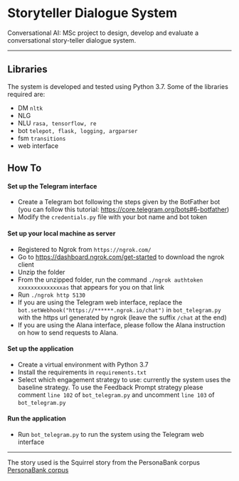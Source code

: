 # Storyteller Dialogue System

Conversational AI: MSc project to design, develop and evaluate a conversational story-teller dialogue system.

***

## Libraries
The system is developed and tested using Python 3.7. Some of the libraries required are:
- DM `nltk`
- NLG
- NLU `rasa, tensorflow, re`
- bot `telepot, flask, logging, argparser`
- fsm `transitions`
- web interface

## How To

#### Set up the Telegram interface
- Create a Telegram bot following the steps given by the BotFather bot (you can follow this tutorial: https://core.telegram.org/bots#6-botfather) 
- Modify the `credentials.py` file with your bot name and bot token
#### Set up your local machine as server
- Registered to Ngrok from `https://ngrok.com/`
- Go to https://dashboard.ngrok.com/get-started to download the ngrok client
- Unzip the folder
- From the unzipped folder, run the command `./ngrok authtoken xxxxxxxxxxxxxxas` that appears for you on that link
- Run `./ngrok http 5130`
- If you are using the Telegram web interface, replace the `bot.setWebhook("https://******.ngrok.io/chat")` in `bot_telegram.py` with the https url generated by ngrok (leave the suffix `/chat` at the end)
- If you are using the Alana interface, please follow the Alana instruction on how to send requests to Alana.
#### Set up the application
- Create a virtual environment with Python 3.7
- Install the requirements in `requirements.txt`
- Select which engagement strategy to use: currently the system uses the baseline strategy. To use the Feedback Prompt strategy please comment `line 102` of `bot_telegram.py` and uncomment `line 103` of `bot_telegram.py`
#### Run the application
- Run `bot_telegram.py` to run the system using the Telegram web interface

---

The story used is the Squirrel story from the PersonaBank corpus [PersonaBank corpus](https://arxiv.org/pdf/1708.09082.pdf)
